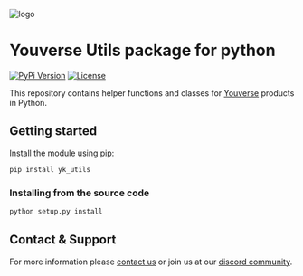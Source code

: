 ![logo](https://yk-website-images.s3.eu-west-1.amazonaws.com/LogoV4_TRANSPARENT.png?)

# Youverse Utils package for python

[![PyPi Version](https://img.shields.io/pypi/v/yk_utils.svg)](https://pypi.org/project/yk-utils/)
[![License](https://img.shields.io/pypi/l/yk_utils.svg)](https://github.com/dev-yoonik/yk-utils-python/blob/master/LICENSE)

This repository contains helper functions and classes for [Youverse](https://www.youverse.id) products in Python.

## Getting started

Install the module using [pip](https://pypi.python.org/pypi/pip/):

```bash
pip install yk_utils
```

### Installing from the source code

```bash
python setup.py install
```

## Contact & Support

For more information please [contact us](mailto:tech@youverse.id) or join us at our [discord community](https://discord.gg/SqHVQUFNtN).
